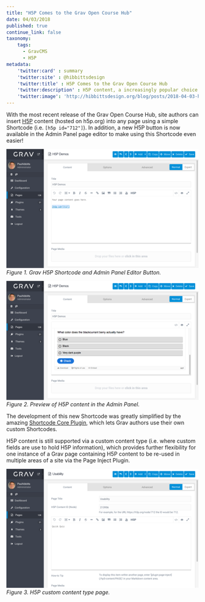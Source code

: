 ```yaml
---
title: "H5P Comes to the Grav Open Course Hub"
date: 04/03/2018
published: true
continue_link: false
taxonomy:
    tags:
      - GravCMS
      - H5P
metadata:
    'twitter:card' : summary
    'twitter:site' : @hibbittsdesign
    'twitter:title' : H5P Comes to the Grav Open Course Hub
    'twitter:description' : H5P content, a increasingly popular choice of educators to create interactive content, comes to Grav.
    'twitter:image': 'http://hibbittsdesign.org/blog/posts/2018-04-03-h5p-comes-to-the-grav-open-course-hub/h5p-shortcode-button.png'
---
```


With the most recent release of the Grav Open Course Hub, site authors can insert [H5P](https://h5p.org) content (hosted on h5p.org) into any page using a simple Shortcode (i.e. `[h5p id="712"]`). In addition, a new H5P button is now available in the Admin Panel page editor to make using this Shortcode even easier!

![Grav H5P Shortcode and Admin Panel Editor Button](h5p-shortcode-button.png)  
_Figure 1. Grav H5P Shortcode and Admin Panel Editor Button._  

![Preview of H5P content in the Admin Panel](h5p-shortcode-preview.png)  
_Figure 2. Preview of H5P content in the Admin Panel._  

The development of this new Shortcode was greatly simplified by the amazing [Shortcode Core Plugin](https://github.com/getgrav/grav-plugin-shortcode-core), which lets Grav authors use their own custom Shortcodes.

H5P content is still supported via a custom content type (i.e. where custom fields are use to hold H5P information), which provides further flexibility for one instance of a Grav page containing H5P content to be re-used in multiple areas of a site via the Page Inject Plugin.

![H5P custom content type page](h5p-custom-content-type.png)  
_Figure 3. H5P custom content type page._  
